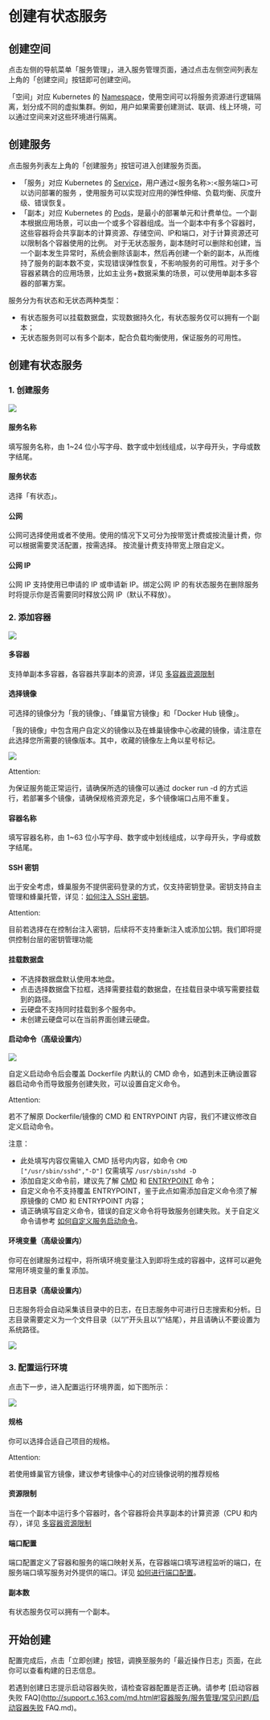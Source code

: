 # 创建有状态服务

## 创建空间

点击左侧的导航菜单「服务管理」，进入服务管理页面，通过点击左侧空间列表左上角的「创建空间」按钮即可创建空间。

「空间」对应 Kubernetes 的 [Namespace](http://kubernetes.io/docs/user-guide/namespaces/)，使用空间可以将服务资源进行逻辑隔离，划分成不同的虚拟集群。例如，用户如果需要创建测试、联调、线上环境，可以通过空间来对这些环境进行隔离。


## 创建服务

点击服务列表左上角的「创建服务」按钮可进入创建服务页面。

* 「服务」对应 Kubernetes 的 [Service](http://kubernetes.io/docs/user-guide/services/)，用户通过<服务名称>:<服务端口>可以访问部署的服务 ，使用服务可以实现对应用的弹性伸缩、负载均衡、灰度升级、错误恢复。
* 「副本」对应 Kubernetes 的 [Pods](http://kubernetes.io/docs/user-guide/pods/)，是最小的部署单元和计费单位。一个副本根据应用场景，可以由一个或多个容器组成。当一个副本中有多个容器时，这些容器将会共享副本的计算资源、存储空间、IP和端口，对于计算资源还可以限制各个容器使用的比例。 对于无状态服务，副本随时可以删除和创建，当一个副本发生异常时，系统会删除该副本，然后再创建一个新的副本，从而维持了服务的副本数不变，实现错误弹性恢复，不影响服务的可用性。对于多个容器紧耦合的应用场景，比如主业务+数据采集的场景，可以使用单副本多容器的部署方案。

服务分为有状态和无状态两种类型：

* 有状态服务可以挂载数据盘，实现数据持久化，有状态服务仅可以拥有一个副本；
* 无状态服务则可以有多个副本，配合负载均衡使用，保证服务的可用性。

## 创建有状态服务
### 1. 创建服务

![](../image/创建服务-创建有状态服务-创建服务.png)

#### 服务名称
填写服务名称，由 1~24 位小写字母、数字或中划线组成，以字母开头，字母或数字结尾。

#### 服务状态
选择「有状态」。

#### 公网
公网可选择使用或者不使用。使用的情况下又可分为按带宽计费或按流量计费，你可以根据需要灵活配置，按需选择。
按流量计费支持带宽上限自定义。

#### 公网 IP
公网 IP 支持使用已申请的 IP 或申请新 IP。绑定公网 IP 的有状态服务在删除服务时将提示你是否需要同时释放公网 IP（默认不释放）。

### 2. 添加容器
![](../image/创建服务-创建有状态服务-添加多容器.png)

#### 多容器

支持单副本多容器，各容器共享副本的资源，详见 [多容器资源限制](http://127.0.0.1:8080/md.html#!容器服务/服务管理/常见问题/多容器资源限制.md)

#### 选择镜像
可选择的镜像分为「我的镜像」、「蜂巢官方镜像」和「Docker Hub 镜像」。

「我的镜像」中包含用户自定义的镜像以及在蜂巢镜像中心收藏的镜像，请注意在此选择您所需要的镜像版本。其中，收藏的镜像左上角以星号标记。

![](../image/创建服务-选择镜像.png)

<span>Attention:</span><div class="alertContent">为保证服务能正常运行，请确保所选的镜像可以通过 docker run -d 的方式运行，若部署多个镜像，请确保规格资源充足，多个镜像端口占用不重复。</div>

#### 容器名称
填写容器名称，由 1~63 位小写字母、数字或中划线组成，以字母开头，字母或数字结尾。

#### SSH 密钥

出于安全考虑，蜂巢服务不提供密码登录的方式，仅支持密钥登录。密钥支持自主管理和蜂巢托管，详见：[如何注入 SSH 密钥](http://support.c.163.com/md.html#!容器服务/服务管理/使用技巧/如何注入SSH密钥.md)。

<span>Attention:</span><div class="alertContent">目前若选择在在控制台注入密钥，后续将不支持重新注入或添加公钥。我们即将提供控制台层的密钥管理功能</div>

#### 挂载数据盘
* 不选择数据盘默认使用本地盘。
* 点击选择数据盘下拉框，选择需要挂载的数据盘，在挂载目录中填写需要挂载到的路径。
* 云硬盘不支持同时挂载到多个服务中。
* 未创建云硬盘可以在当前界面创建云硬盘。

#### 启动命令（高级设置内）
![](../image/创建服务-启动命令.png)

自定义启动命令后会覆盖 Dockerfile 内默认的 CMD 命令，如遇到未正确设置容器启动命令而导致服务创建失败，可以设置自定义命令。

<span>Attention:</span><div class="alertContent">若不了解原 Dockerfile/镜像的 CMD 和 ENTRYPOINT 内容，我们不建议修改自定义启动命令。</div>

注意：

* 此处填写内容仅需输入 CMD 括号内内容，如命令 `CMD ["/usr/sbin/sshd","-D"]` 仅需填写 `/usr/sbin/sshd -D`
* 添加自定义命令前，建议先了解 [CMD](https://docs.docker.com/engine/reference/builder/#cmd) 和 [ENTRYPOINT](https://docs.docker.com/engine/reference/builder/#entrypoint) 命令；
* 自定义命令不支持覆盖 ENTRYPOINT，鉴于此点如需添加自定义命令须了解原镜像的 CMD 和 ENTRYPOINT 内容；
* 请正确填写自定义命令，错误的自定义命令将导致服务创建失败。关于自定义命令请参考 [如何自定义服务启动命令](http://support.c.163.com/wiki/md.html#!容器服务/服务管理/使用指南/如何自定义服务启动命令.md)。

#### 环境变量（高级设置内）
你可在创建服务过程中，将所填环境变量注入到即将生成的容器中，这样可以避免常用环境变量的重复添加。

#### 日志目录（高级设置内） 
日志服务将会自动采集该目录中的日志，在日志服务中可进行日志搜索和分析。日志目录需要定义为一个文件目录（以“/”开头且以“/”结尾），并且请确认不要设置为系统路径。

![](../image/创建服务-创建无状态服务-日志目录.png)

### 3. 配置运行环境
点击下一步，进入配置运行环境界面，如下图所示：

![](../image/创建服务-创建有状态服务-配置运行环境.png)

#### 规格
你可以选择合适自己项目的规格。

<span>Attention:</span><div class="alertContent">若使用蜂巢官方镜像，建议参考镜像中心的对应镜像说明的推荐规格</div>

#### 资源限制
当在一个副本中运行多个容器时，各个容器将会共享副本的计算资源（CPU 和内存），详见 [多容器资源限制](http://support.c.163.com/md.html#!容器服务/服务管理/常见问题/多容器资源限制.md)

#### 端口配置
端口配置定义了容器和服务的端口映射关系，在容器端口填写进程监听的端口，在服务端口填写服务对外提供的端口。详见 [如何进行端口配置](http://support.c.163.com/wiki/md.html#!容器服务/服务管理/使用指南/如何进行端口配置.md)。

#### 副本数
有状态服务仅可以拥有一个副本。

## 开始创建
配置完成后，点击「立即创建」按钮，调换至服务的「最近操作日志」页面，在此你可以查看构建的日志信息。

若遇到创建日志提示启动容器失败，请检查容器配置是否正确。请参考 [启动容器失败 FAQ](http://support.c.163.com/md.html#!容器服务/服务管理/常见问题/启动容器失败 FAQ.md)。